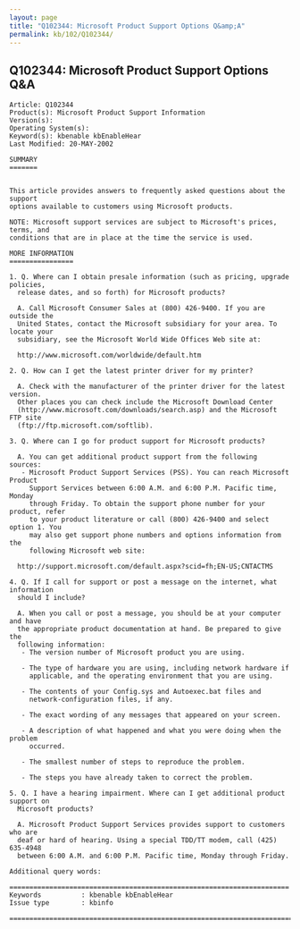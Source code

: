 ```yaml
---
layout: page
title: "Q102344: Microsoft Product Support Options Q&amp;A"
permalink: kb/102/Q102344/
---
```


## Q102344: Microsoft Product Support Options Q&amp;A

	Article: Q102344
	Product(s): Microsoft Product Support Information
	Version(s): 
	Operating System(s): 
	Keyword(s): kbenable kbEnableHear
	Last Modified: 20-MAY-2002
	
	SUMMARY
	=======
	
	
	This article provides answers to frequently asked questions about the support
	options available to customers using Microsoft products.
	
	NOTE: Microsoft support services are subject to Microsoft's prices, terms, and
	conditions that are in place at the time the service is used.
	
	MORE INFORMATION
	================
	
	1. Q. Where can I obtain presale information (such as pricing, upgrade policies,
	  release dates, and so forth) for Microsoft products?
	
	  A. Call Microsoft Consumer Sales at (800) 426-9400. If you are outside the
	  United States, contact the Microsoft subsidiary for your area. To locate your
	  subsidiary, see the Microsoft World Wide Offices Web site at:
	
	  http://www.microsoft.com/worldwide/default.htm
	
	2. Q. How can I get the latest printer driver for my printer?
	
	  A. Check with the manufacturer of the printer driver for the latest version.
	  Other places you can check include the Microsoft Download Center
	  (http://www.microsoft.com/downloads/search.asp) and the Microsoft FTP site
	  (ftp://ftp.microsoft.com/softlib).
	
	3. Q. Where can I go for product support for Microsoft products?
	
	  A. You can get additional product support from the following sources:
	   - Microsoft Product Support Services (PSS). You can reach Microsoft Product
	     Support Services between 6:00 A.M. and 6:00 P.M. Pacific time, Monday
	     through Friday. To obtain the support phone number for your product, refer
	     to your product literature or call (800) 426-9400 and select option 1. You
	     may also get support phone numbers and options information from the
	     following Microsoft web site:
	
	  http://support.microsoft.com/default.aspx?scid=fh;EN-US;CNTACTMS
	
	4. Q. If I call for support or post a message on the internet, what information
	  should I include?
	
	  A. When you call or post a message, you should be at your computer and have
	  the appropriate product documentation at hand. Be prepared to give the
	  following information:
	   - The version number of Microsoft product you are using.
	
	   - The type of hardware you are using, including network hardware if
	     applicable, and the operating environment that you are using.
	
	   - The contents of your Config.sys and Autoexec.bat files and
	     network-configuration files, if any.
	
	   - The exact wording of any messages that appeared on your screen.
	
	   - A description of what happened and what you were doing when the problem
	     occurred.
	
	   - The smallest number of steps to reproduce the problem.
	
	   - The steps you have already taken to correct the problem.
	
	5. Q. I have a hearing impairment. Where can I get additional product support on
	  Microsoft products?
	
	  A. Microsoft Product Support Services provides support to customers who are
	  deaf or hard of hearing. Using a special TDD/TT modem, call (425) 635-4948
	  between 6:00 A.M. and 6:00 P.M. Pacific time, Monday through Friday.
	
	Additional query words:
	
	======================================================================
	Keywords          : kbenable kbEnableHear 
	Issue type        : kbinfo
	
	=============================================================================
	
